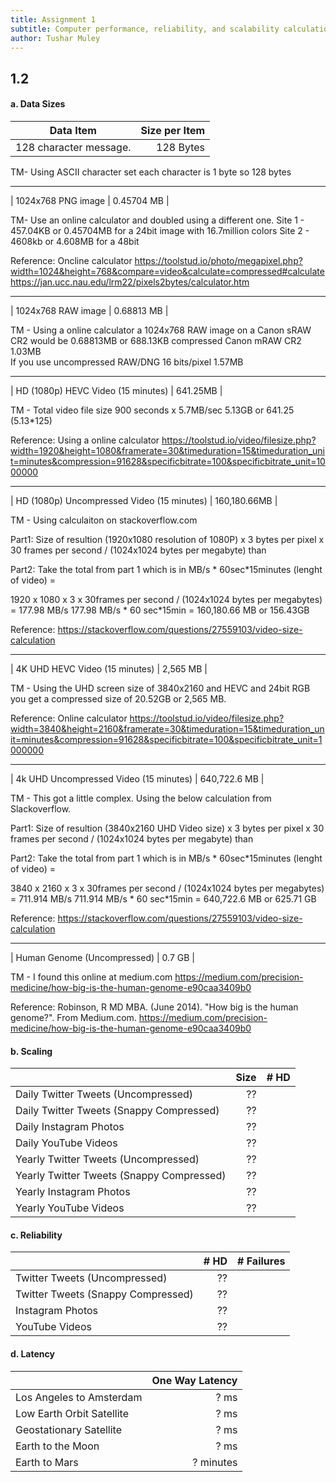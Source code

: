 ```yaml
---
title: Assignment 1
subtitle: Computer performance, reliability, and scalability calculation
author: Tushar Muley
---
```


## 1.2 

#### a. Data Sizes

| Data Item                                  | Size per Item | 
|--------------------------------------------|--------------:|
| 128 character message.                     | 128 Bytes     | 

TM- Using ASCII character set each character is 1 byte so 128 bytes

*************
| 1024x768 PNG image                         | 0.45704 MB    | 

TM- Use an online calculator and doubled using a different one.
    Site 1 - 457.04KB or 0.45704MB for a 24bit image with 16.7million colors
    Site 2 - 4608kb or 4.608MB for a 48bit

Reference:
Oncline calculator
https://toolstud.io/photo/megapixel.php?width=1024&height=768&compare=video&calculate=compressed#calculate 
https://jan.ucc.nau.edu/lrm22/pixels2bytes/calculator.htm
*************
| 1024x768 RAW image                         | 0.68813 MB    | 

TM - Using a online calculator a 1024x768 RAW image on a Canon sRAW CR2 would be 0.68813MB or 688.13KB compressed
     Canon mRAW CR2	1.03MB   
     If you use uncompressed RAW/DNG 16 bits/pixel	1.57MB


*************
| HD (1080p) HEVC Video (15 minutes)         | 641.25MB          |

TM - Total video file size 900 seconds x 5.7MB/sec
5.13GB or 641.25 (5.13*125)

Reference:
Using a online calculator
https://toolstud.io/video/filesize.php?width=1920&height=1080&framerate=30&timeduration=15&timeduration_unit=minutes&compression=91628&specificbitrate=100&specificbitrate_unit=1000000

*************
| HD (1080p) Uncompressed Video (15 minutes) | 160,180.66MB          |

TM - Using calculaiton on stackoverflow.com

Part1:
Size of resultion (1920x1080 resolution of 1080P) x 3 bytes per pixel x 30 frames per second / (1024x1024 bytes per megabyte) than

Part2:
Take the total from part 1 which is in MB/s * 60sec*15minutes (lenght of video) = 

1920 x 1080 x 3 x 30frames per second / (1024x1024 bytes per megabytes) =  177.98 MB/s
177.98 MB/s * 60 sec*15min =  160,180.66 MB or  156.43GB

Reference:
https://stackoverflow.com/questions/27559103/video-size-calculation

*************
| 4K UHD HEVC Video (15 minutes)             | 2,565 MB          |

TM - Using the UHD screen size of 3840x2160 and HEVC and 24bit RGB you get a compressed size of 20.52GB or 2,565 MB. 

Reference:
Online calculator
https://toolstud.io/video/filesize.php?width=3840&height=2160&framerate=30&timeduration=15&timeduration_unit=minutes&compression=91628&specificbitrate=100&specificbitrate_unit=1000000

*************
| 4k UHD Uncompressed Video (15 minutes)     | 640,722.6 MB          |

TM - This got a little complex. Using the below calculation from Slackoverflow.

Part1:
Size of resultion (3840x2160 UHD Video size) x 3 bytes per pixel x 30 frames per second / (1024x1024 bytes per megabyte) than

Part2:
Take the total from part 1 which is in MB/s * 60sec*15minutes (lenght of video) = 

3840 x 2160 x 3 x 30frames per second / (1024x1024 bytes per megabytes) = 711.914 MB/s
711.914 MB/s * 60 sec*15min =  640,722.6 MB or 625.71 GB

Reference:
https://stackoverflow.com/questions/27559103/video-size-calculation

*************
| Human Genome (Uncompressed)                | 0.7 GB          |

TM - I found this online at medium.com
https://medium.com/precision-medicine/how-big-is-the-human-genome-e90caa3409b0

Reference:
Robinson, R MD MBA. (June 2014). "How big is the human genome?". From Medium.com. 
https://medium.com/precision-medicine/how-big-is-the-human-genome-e90caa3409b0

#### b. Scaling

|                                           | Size     | # HD | 
|-------------------------------------------|---------:|-----:|
| Daily Twitter Tweets (Uncompressed)       | ??       |      |
| Daily Twitter Tweets (Snappy Compressed)  | ??       |      |
| Daily Instagram Photos                    | ??       |      |
| Daily YouTube Videos                      | ??       |      |
| Yearly Twitter Tweets (Uncompressed)      | ??       |      |
| Yearly Twitter Tweets (Snappy Compressed) | ??       |      |
| Yearly Instagram Photos                   | ??       |      |
| Yearly YouTube Videos                     | ??       |      |

#### c. Reliability
|                                    | # HD | # Failures |
|------------------------------------|-----:|-----------:|
| Twitter Tweets (Uncompressed)      | ??   |            |
| Twitter Tweets (Snappy Compressed) | ??   |            |
| Instagram Photos                   | ??   |            |
| YouTube Videos                     | ??   |            |

#### d. Latency

|                           | One Way Latency      |
|---------------------------|---------------------:|
| Los Angeles to Amsterdam  | ? ms                 |
| Low Earth Orbit Satellite | ? ms                 |
| Geostationary Satellite   | ? ms                 |
| Earth to the Moon         | ? ms                 |
| Earth to Mars             | ? minutes            | 
